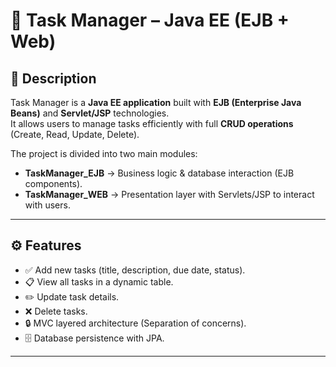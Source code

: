 # 📌 Task Manager – Java EE (EJB + Web)

## 📝 Description
Task Manager is a **Java EE application** built with **EJB (Enterprise Java Beans)** and **Servlet/JSP** technologies.  
It allows users to manage tasks efficiently with full **CRUD operations** (Create, Read, Update, Delete).  

The project is divided into two main modules:
- **TaskManager_EJB** → Business logic & database interaction (EJB components).
- **TaskManager_WEB** → Presentation layer with Servlets/JSP to interact with users.

---

## ⚙️ Features
- ✅ Add new tasks (title, description, due date, status).
- 📋 View all tasks in a dynamic table.
- ✏️ Update task details.
- ❌ Delete tasks.
- 🔒 MVC layered architecture (Separation of concerns).
- 🗄️ Database persistence with JPA.

---

